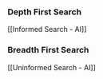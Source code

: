 ### Depth First Search
[[Informed Search - AI]]

### Breadth First Search
[[Uninformed Search - AI]]


